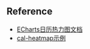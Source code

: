## Reference
- [ECharts日历热力图文档](https://echarts.apache.org/zh/option.html#calendar)
- [cal-heatmap示例](https://cal-heatmap.com/docs/showcase)